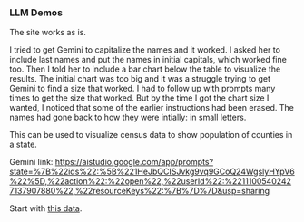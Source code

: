 ### LLM Demos
The site works as is.

I tried to get Gemini to capitalize the names and it worked. I asked her to include last names and put the names in initial capitals, which worked fine too. Then I told her to include a bar chart below the table to visualize the results. The initial chart was too big and it was a struggle trying to get Gemini to find a size that worked. I had to follow up with prompts many times to get the size that worked. But by the time I got the chart size I wanted, I noticed that some of the earlier instructions had been erased. The names had gone back to how they were intially: in small letters.

This can be used to visualize census data to show population of counties in a state.


Gemini link: https://aistudio.google.com/app/prompts?state=%7B%22ids%22:%5B%221HeJbQCISJvkg9vq9GCoQ24WgslyHYpV6%22%5D,%22action%22:%22open%22,%22userId%22:%22111005402427137907880%22,%22resourceKeys%22:%7B%7D%7D&usp=sharing


Start with [this data](https://raw.githubusercontent.com/dwillis/jour405/refs/heads/main/data/md_pres_county.csv).
